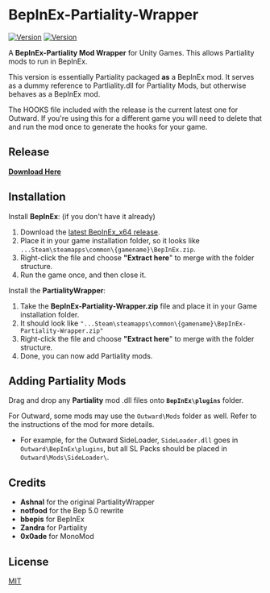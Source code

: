 # BepInEx-Partiality-Wrapper

[![Version](https://img.shields.io/badge/BepInEx-5.0-green.svg)](https://github.com/BepInEx/BepInEx)
[![Version](https://img.shields.io/badge/Partiality-0.3.1-green.svg)](https://github.com/PartialityModding/Partiality)

A <b>BepInEx-Partiality Mod Wrapper</b> for Unity Games. This allows Partiality mods to run in BepInEx.

This version is essentially Partiality packaged <b>as</b> a BepInEx mod. It serves as a dummy reference to Partliality.dll for Partiality Mods, but otherwise behaves as a BepInEx mod.

The HOOKS file included with the release is the current latest one for Outward. If you're using this for a different game you will need to delete that and run the mod once to generate the hooks for your game.

## Release

<b>[Download Here](https://github.com/sinaioutlander/BepInEx-Partiality-Wrapper/releases)</b>

## Installation

Install <b>BepInEx</b>: (if you don't have it already)
1. Download the [latest BepInEx_x64 release](https://github.com/BepInEx/BepInEx/releases).
2. Place it in your game installation folder, so it looks like `...Steam\steamapps\common\{gamename}\BepInEx.zip`.
3. Right-click the file and choose <b>"Extract here</b>" to merge with the folder structure.
4. Run the game once, and then close it.

Install the <b>PartialityWrapper</b>:
1. Take the <b>BepInEx-Partiality-Wrapper.zip</b> file and place it in your Game installation folder.
2. It should look like `"...Steam\steamapps\common\{gamename}\BepInEx-Partiality-Wrapper.zip"`
3. Right-click the file and choose <b>"Extract here</b>" to merge with the folder structure.
4. Done, you can now add Partiality mods.

## Adding Partiality Mods

Drag and drop any **Partiality** mod .dll files onto **`BepInEx\plugins`** folder.

For Outward, some mods may use the `Outward\Mods` folder as well. Refer to the instructions of the mod for more details.

* For example, for the Outward SideLoader, `SideLoader.dll` goes in `Outward\BepInEx\plugins`, but all SL Packs should be placed in `Outward\Mods\SideLoader\`.

## Credits
* <b>Ashnal</b> for the original PartialityWrapper
* <b>notfood</b> for the Bep 5.0 rewrite
* <b>bbepis</b> for BepInEx
* <b>Zandra</b> for Partiality
* <b>0x0ade</b> for MonoMod

## License
[MIT](https://choosealicense.com/licenses/mit/)
